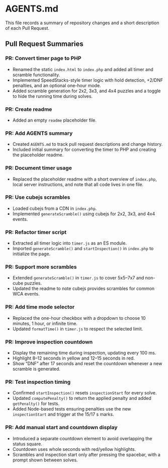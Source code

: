 # AGENTS.md

This file records a summary of repository changes and a short description of each Pull Request.

## Pull Request Summaries

### PR: Convert timer page to PHP
- Renamed the static `index.html` to `index.php` and added all timer and scramble functionality.
- Implemented SpeedStacks-style timer logic with hold detection, +2/DNF penalties, and an optional one-hour mode.
- Added scramble generation for 2x2, 3x3, and 4x4 puzzles and a toggle to hide the running time during solves.


### PR: Create readme
- Added an empty `readme` placeholder file.

### PR: Add AGENTS summary
- Created `AGENTS.md` to track pull request descriptions and change history.
- Included initial summary for converting the timer to PHP and creating the placeholder readme.

### PR: Document timer usage
- Replaced the placeholder readme with a short overview of `index.php`, local server instructions, and note that all code lives in one file.

### PR: Use cubejs scrambles
- Loaded cubejs from a CDN in `index.php`.
- Implemented `generateScramble()` using cubejs for 2x2, 3x3, and 4x4 events.


### PR: Refactor timer script
- Extracted all timer logic into `timer.js` as an ES module.
- Imported `generateScramble()` and `startInspection()` in `index.php` to initialize the page.

### PR: Support more scrambles
- Extended `generateScramble()` in `timer.js` to cover 5x5–7x7 and non-cube puzzles.
- Updated the readme to note cubejs provides scrambles for common WCA events.

### PR: Add time mode selector
- Replaced the one-hour checkbox with a dropdown to choose 10 minutes, 1 hour, or infinite time.
- Updated `formatTime()` in `timer.js` to respect the selected limit.

### PR: Improve inspection countdown
- Display the remaining time during inspection, updating every 100 ms.
- Highlight 8–12 seconds in yellow and 12–15 seconds in red.
- Show “DNF” after 17 seconds and reset the countdown whenever a new scramble is generated.

### PR: Test inspection timing
- Confirmed `startInspection()` resets `inspectionStart` for every solve.
- Updated `computePenalty()` to return the applied penalty and added `getPenalty()` for tests.
- Added Node-based tests ensuring penalties use the new `inspectionStart` and trigger at the 15/17 s marks.

### PR: Add manual start and countdown display
- Introduced a separate countdown element to avoid overlapping the status square.
- Countdown uses whole seconds with red/yellow highlights.
- Scrambles and inspection start only after pressing the spacebar, with a prompt shown between solves.
